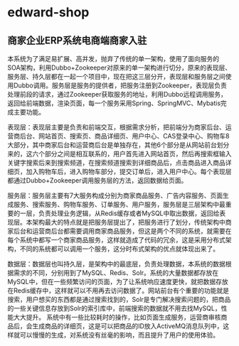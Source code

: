 # edward-shop
## 商家企业ERP系统电商端商家入驻
本系统为了满足易扩展、高并发，抛弃了传统的单一架构，使用了面向服务的SOA架构，利用Dubbo+Zookeeper对原来的单一架构进行切分，原来的表现层、服务层、持久层都在一起一个项目中，现在把这三层分开，表现层和服务层之间使用Dubbo调用。服务层是服务的提供者，把服务注册到Zookeeper，表现层负责处理前段的请求，通过Zookeeper获取服务的地址，利用Dubbo远程调用服务，返回给前端数据，渲染页面，每一个服务采用Spring、SpringMVC、Mybatis完成主要功能。

表现层：表现层主要是负责和前端交互，根据需求分析，把前端分为商家后台、运营商后台、网站首页、搜索页、商品详细页、用户中心、CAS登录中心、购物车8大部分，其中商家后台和运营商后台是单独存在，其他6个部分是从网站前台划分来的，这六个部分之间是相互联系的，用户首先进入网站首页，然后再搜索框输入关键字搜索后来到搜索频道，在搜索频道搜索到详细商品后，点击商品进入商品详细页，加入购物车后，进入购物车部分，提交订单后，进入用户中心。每个表现层都通过Dubbo+Zookeeper调用服务层的方法，返回数据给页面。

服务层：服务层主要有7大服务构成分别为商家商品服务、广告内容服务、页面生成服务、搜索服务、购物车服务、订单服务、用户服务，服务层是三层架构中最重要的一层，负责处理业务逻辑，从Redis缓存或者MySQL中取出数据，返回给表现层。本架构最大的特点就是把服务层提出了，把服务进行了划分，传统架构中商家后台和运营商后台都需要调用商家商品服务，但这是两个不同的系统，就需要在每个系统中都写一个商家商品服务，这样就造成了代码的冗余，这是采用分布式架构，不同的系统都可以调用一个服务，这分时布式架构的优点就体现出来了。

数据层：数据层也叫持久层，是架构中的最底层，负责处理数据，本系统的数据根据需求的不同，分别用到了MySQL、Redis、Solr。系统的大量数据都存放在MySQL中，但在一些频繁访问的页面，为了让系统响应速度更快，就把数据存放在Redis缓存中，这样就可以不用再去访问数据了。网站前台有个重要的功能就是搜索，用户想买的东西都是通过搜索找到的，Solr是专门解决搜索问题的，把商品的一些关键信息存放到Solr的索引库中，前端搜索的数据就不用去找MySQL，性能大大提升。
系统中有一些比较耗时的操作，比如页面生成服务，运营商审核商品后，会生成商品的详细页，这是可以把商品的ID放入ActiveMQ消息队列中，这样就可以慢慢的生成，对系统没有丝毫的影响，而且提升了用户的使用体验。
